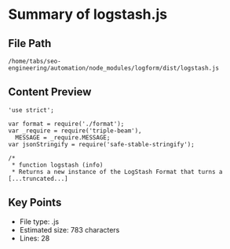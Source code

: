 # Summary of logstash.js
  
## File Path
`/home/tabs/seo-engineering/automation/node_modules/logform/dist/logstash.js`

## Content Preview
```
'use strict';

var format = require('./format');
var _require = require('triple-beam'),
  MESSAGE = _require.MESSAGE;
var jsonStringify = require('safe-stable-stringify');

/*
 * function logstash (info)
 * Returns a new instance of the LogStash Format that turns a
[...truncated...]
```

## Key Points
- File type: .js
- Estimated size: 783 characters
- Lines: 28
